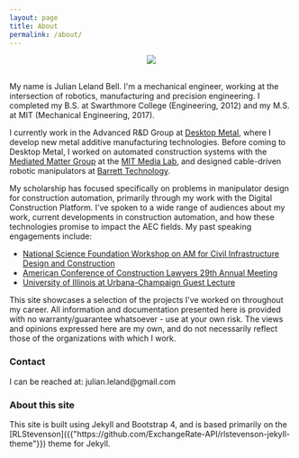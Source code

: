 ```yaml
---
layout: page
title: About
permalink: /about/
---
```

<p align="center">
<img src="/assets/JLBHeadshot.jpg" class="img-responsive" style="max-height: 400px;">
</p>

<br>
My name is Julian Leland Bell. I'm a mechanical engineer, working at the intersection of robotics, manufacturing and precision engineering. I completed my B.S. at Swarthmore College (Engineering, 2012) and my M.S. at MIT (Mechanical Engineering, 2017). 

I currently work in the Advanced R&D Group at [Desktop Metal]({{"https://www.desktopmetal.com/"}}), where I develop new metal additive manufacturing technologies. Before coming to Desktop Metal, I worked on automated construction systems with the [Mediated Matter Group]({{"http://matter.media.mit.edu/"}}) at the [MIT Media Lab]({{"https://www.media.mit.edu/"}}), and designed cable-driven robotic manipulators at [Barrett Technology]({{"https://www.barrett.com/"}}).

My scholarship has focused specifically on problems in manipulator design for construction automation, primarily through my work with the Digital Construction Platform. I've spoken to a wide range of audiences about my work, current developments in construction automation, and how these technologies promise to impact the AEC fields. My past speaking engagements include:
- [National Science Foundation Workshop on AM for Civil Infrastructure Design and Construction]({{"https://events.tti.tamu.edu/conference/nsf-3dp-workshop/"}})
- [American Conference of Construction Lawyers 29th Annual Meeting]({{"https://www.accl.org/"}})
- [University of Illinois at Urbana-Champaign Guest Lecture]({{"https://arch.illinois.edu/node/646"}})

This site showcases a selection of the projects I've worked on throughout my career. All information and documentation presented here is provided with no warranty/guarantee whatsoever - use at your own risk. The views and opinions expressed here are my own, and do not necessarily reflect those of the organizations with which I work.

<h3>Contact</h3>
I can be reached at: <span style="unicode-bidi:bidi-override; direction: rtl;">
moc.liamg@dnalel.nailuj
</span>

<h3>About this site</h3>
This site is built using Jekyll and Bootstrap 4, and is based primarily on the [RLStevenson]({{"https://github.com/ExchangeRate-API/rlstevenson-jekyll-theme"}}) theme for Jekyll.
